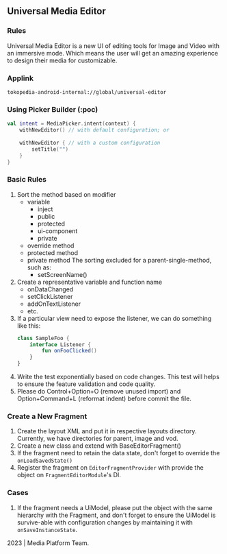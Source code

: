 ## Universal Media Editor

### Rules
Universal Media Editor is a new UI of editing tools for Image and Video with an immersive mode.
Which means the user will get an amazing experience to design their media for customizable.

### Applink
`tokopedia-android-internal://global/universal-editor`

### Using Picker Builder (:poc)
```kotlin
val intent = MediaPicker.intent(context) {
    withNewEditor() // with default configuration; or
    
    withNewEditor { // with a custom configuration
        setTitle("")
    }
}
```
### Basic Rules
1. Sort the method based on modifier
    - variable
      - inject
      - public
      - protected
      - ui-component
      - private
    - override method
    - protected method
    - private method
    The sorting excluded for a parent-single-method, such as:
      - setScreenName()
2. Create a representative variable and function name
    - onDataChanged
    - setClickListener
    - addOnTextListener
    - etc.
3. If a particular view need to expose the listener, we can do something like this:
    ```kotlin
    class SampleFoo {
        interface Listener {
            fun onFooClicked()
        }
    }
    ```
4. Write the test exponentially based on code changes. This test will helps to ensure the feature validation and code quality.
5. Please do Control+Option+O (remove unused import) and Option+Command+L (reformat indent) before commit the file.

### Create a New Fragment
1. Create the layout XML and put it in respective layouts directory. Currently, we have directories for parent, image and vod.
2. Create a new class and extend with BaseEditorFragment()
3. If the fragment need to retain the data state, don't forget to override the `onLoadSavedState()`
4. Register the fragment on `EditorFragmentProvider` with provide the object on `FragmentEditorModule`'s DI.

### Cases
1. If the fragment needs a UiModel, please put the object with the same hierarchy with the Fragment, and don't forget to ensure
the UiModel is survive-able with configuration changes by maintaining it with `onSaveInstanceState`.

2023 | Media Platform Team.
